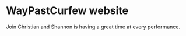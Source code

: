 WayPastCurfew website
=============

Join Christian and Shannon is having a great time at every performance. 
